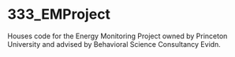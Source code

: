 # 333_EMProject
Houses code for the Energy Monitoring Project owned by Princeton University and advised by Behavioral Science Consultancy Evidn.
